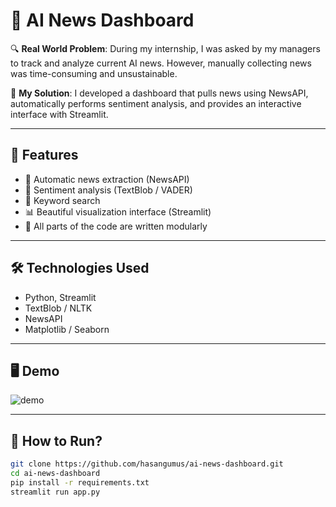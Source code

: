 # 🧠 AI News Dashboard

🔍 **Real World Problem**: During my internship, I was asked by my managers to track and analyze current AI news. However, manually collecting news was time-consuming and unsustainable.

🚀 **My Solution**: I developed a dashboard that pulls news using NewsAPI, automatically performs sentiment analysis, and provides an interactive interface with Streamlit.

---

## 📌 Features
- 🔄 Automatic news extraction (NewsAPI)
- 💬 Sentiment analysis (TextBlob / VADER)
- 🧭 Keyword search
- 📊 Beautiful visualization interface (Streamlit)
- 📁 All parts of the code are written modularly

---

## 🛠️ Technologies Used
- Python, Streamlit
- TextBlob / NLTK
- NewsAPI
- Matplotlib / Seaborn

---

## 🖥️ Demo

![demo](images/demo.gif)

---

## 🧪 How to Run?

```bash
git clone https://github.com/hasangumus/ai-news-dashboard.git
cd ai-news-dashboard
pip install -r requirements.txt
streamlit run app.py
